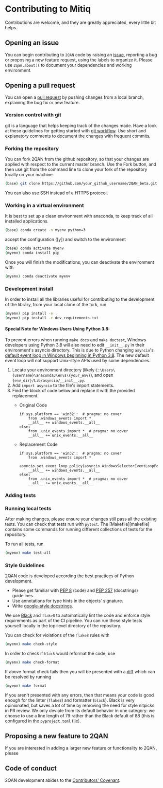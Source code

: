 # Contributing to Mitiq

Contributions are welcome, and they are greatly appreciated, every little bit helps.

## Opening an issue
You can begin contributing to `2QAN` code by raising an
[issue](https://github.com/lllingoo/2QAN_beta/issues/new), reporting a bug or
proposing a new feature request, using the labels to organize it.
Please use `2qan.about()` to document your dependencies and working environment.

## Opening a pull request
You can open a [pull request](https://github.com/lllingoo/2QAN_beta/pulls) by pushing changes from a local branch, explaining the bug fix or new feature.

### Version control with git
git is a language that helps keeping track of the changes made. Have a look at these guidelines for getting started with [git workflow](https://www.asmeurer.com/git-workflow/).
Use short and explanatory comments to document the changes with frequent commits.

### Forking the repository
You can fork 2QAN from the github repository, so that your changes are applied with respect to the current master branch. Use the Fork button, and then use git from the command line to clone your fork of the repository locally on your machine.
```bash
(base) git clone https://github.com/your_github_username/2QAN_beta.git
```
You can also use SSH instead of a HTTPS protocol.

### Working in a virtual environment
It is best to set up a clean environment with anaconda, to keep track of all installed applications.
```bash
(base) conda create -n myenv python=3
```
accept the configuration ([y]) and switch to the environment
```bash
(base) conda activate myenv
(myenv) conda install pip
```
Once you will finish the modifications, you can deactivate the environment with
```bash
(myenv) conda deactivate myenv
```

### Development install
In order to install all the libraries useful for contributing to the
development of the library, from your local clone of the fork, run

```bash
(myenv) pip install -e .
(myenv) pip install -r dev_requirements.txt
```

#### Special Note for Windows Users Using Python 3.8:
To prevent errors when running `make docs` and `make doctest`, Windows developers using Python 3.8 will also need to edit `__init__.py` in their environment's asyncio directory.
This is due to Python changing `asyncio`'s [default event loop in Windows beginning in Python 3.8](https://docs.python.org/3/library/asyncio-policy.html#asyncio.DefaultEventLoopPolicy).
The new default event loop will not support Unix-style APIs used by some dependencies.
1. Locate your environment directory (likely `C:\Users\{username}\anaconda3\envs\{your_env}`), and open `{env_dir}/Lib/asyncio/__init__.py`.
2. Add `import asyncio` to the file's import statements.
3. Find the block of code below and replace it with the provided replacement.
    * Original Code  

          if sys.platform == 'win32':  # pragma: no cover
              from .windows_events import *
              __all__ += windows_events.__all__
          else:
              from .unix_events import *  # pragma: no cover
              __all__ += unix_events.__all__
  
    * Replacement Code  

          if sys.platform == 'win32':  # pragma: no cover
              from .windows_events import *
              asyncio.set_event_loop_policy(asyncio.WindowsSelectorEventLoopPolicy())
              __all__ += windows_events.__all__
          else:
              from .unix_events import *  # pragma: no cover
              __all__ += unix_events.__all__
  

### Adding tests


### Running local tests

After making changes, please ensure your changes still pass all the existing tests.
You can check that tests run with `pytest`. The [Makefile][makefile] contains
some commands for running different collections of tests for the repository.

To run all tests, run

```bash
(myenv) make test-all
```

### Style Guidelines

2QAN code is developed according the best practices of Python development.
* Please get familiar with [PEP 8](https://www.python.org/dev/peps/pep-0008/) (code)
  and [PEP 257](https://www.python.org/dev/peps/pep-0257/) (docstrings) guidelines.
* Use annotations for type hints in the objects' signature.
* Write [google-style docstrings](https://google.github.io/styleguide/pyguide.html#doc-function-args).

We use [Black](https://black.readthedocs.io/en/stable/index.html) and `flake8` to automatically
lint the code and enforce style requirements as part of the CI pipeline. You can run these style
tests yourself locally in the top-level directory of
the repository.

You can check for violations of the `flake8` rules with
```bash
(myenv) make check-style
```
In order to check if `black` would reformat the code, use
```bash
(myenv) make check-format
```
If above format check fails then you will be presented with a [diff](https://black.readthedocs.io/en/stable/usage_and_configuration/the_basics.html#diffs) which can be resolved by running
```bash
(myenv) make format
```

 If you aren't presented with any errors, then that means your code is good enough
for the linter (`flake8`) and formatter (`black`). Black is very opinionated, but
saves a lot of time by removing the need for style nitpicks in PR review. We only deviate from its
default behavior in one category: we choose to use a line length of 79 rather than the Black
default of 88 (this is configured in the [`pyproject.toml`](https://github.com/unitaryfund/mitiq/blob/master/pyproject.toml) file).

## Proposing a new feature to 2QAN

If you are interested in adding a larger new feature or functionality to 2QAN, please 

## Code of conduct
2QAN development abides to the [Contributors' Covenant](https://mitiq.readthedocs.io/en/latest/code_of_conduct.html).

